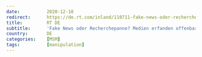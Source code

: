 ```yaml
---
date:          2020-12-18
redirect:      https://de.rt.com/inland/110711-fake-news-oder-recherchepanne-medien/
title:         RT DE
subtitle:      'Fake News oder Recherchepanne? Medien erfanden offenbar COVID-19-kranken Querdenken-Organisator'
country:       DE
categories:    [MSM]
tags:          [manipulation]
---
```

